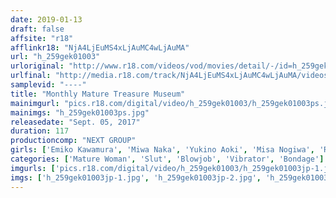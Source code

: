 ```yaml
---
date: 2019-01-13
draft: false
affsite: "r18"
afflinkr18: "NjA4LjEuMS4xLjAuMC4wLjAuMA"
url: "h_259gek01003"
urloriginal: "http://www.r18.com/videos/vod/movies/detail/-/id=h_259gek01003"
urlfinal: "http://media.r18.com/track/NjA4LjEuMS4xLjAuMC4wLjAuMA/videos/vod/movies/detail/-/id=h_259gek01003"
samplevid: "----"
title: "Monthly Mature Treasure Museum"
mainimgurl: "pics.r18.com/digital/video/h_259gek01003/h_259gek01003ps.jpg"
mainimgs: "h_259gek01003ps.jpg"
releasedate: "Sept. 05, 2017"
duration: 117
productioncomp: "NEXT GROUP"
girls: ['Emiko Kawamura', 'Miwa Naka', 'Yukino Aoki', 'Misa Nogiwa', 'Rie Mihashi', 'Tomomi Soma', 'Teresa Oshima']
categories: ['Mature Woman', 'Slut', 'Blowjob', 'Vibrator', 'Bondage']
imgurls: ['pics.r18.com/digital/video/h_259gek01003/h_259gek01003jp-1.jpg', 'pics.r18.com/digital/video/h_259gek01003/h_259gek01003jp-2.jpg', 'pics.r18.com/digital/video/h_259gek01003/h_259gek01003jp-3.jpg', 'pics.r18.com/digital/video/h_259gek01003/h_259gek01003jp-4.jpg', 'pics.r18.com/digital/video/h_259gek01003/h_259gek01003jp-5.jpg', 'pics.r18.com/digital/video/h_259gek01003/h_259gek01003jp-6.jpg', 'pics.r18.com/digital/video/h_259gek01003/h_259gek01003jp-7.jpg', 'pics.r18.com/digital/video/h_259gek01003/h_259gek01003jp-8.jpg', 'pics.r18.com/digital/video/h_259gek01003/h_259gek01003jp-9.jpg', 'pics.r18.com/digital/video/h_259gek01003/h_259gek01003jp-10.jpg', 'pics.r18.com/digital/video/h_259gek01003/h_259gek01003jp-11.jpg', 'pics.r18.com/digital/video/h_259gek01003/h_259gek01003jp-12.jpg', 'pics.r18.com/digital/video/h_259gek01003/h_259gek01003jp-13.jpg', 'pics.r18.com/digital/video/h_259gek01003/h_259gek01003jp-14.jpg', 'pics.r18.com/digital/video/h_259gek01003/h_259gek01003jp-15.jpg', 'pics.r18.com/digital/video/h_259gek01003/h_259gek01003jp-16.jpg', 'pics.r18.com/digital/video/h_259gek01003/h_259gek01003jp-17.jpg', 'pics.r18.com/digital/video/h_259gek01003/h_259gek01003jp-18.jpg', 'pics.r18.com/digital/video/h_259gek01003/h_259gek01003jp-19.jpg', 'pics.r18.com/digital/video/h_259gek01003/h_259gek01003jp-20.jpg']
imgs: ['h_259gek01003jp-1.jpg', 'h_259gek01003jp-2.jpg', 'h_259gek01003jp-3.jpg', 'h_259gek01003jp-4.jpg', 'h_259gek01003jp-5.jpg', 'h_259gek01003jp-6.jpg', 'h_259gek01003jp-7.jpg', 'h_259gek01003jp-8.jpg', 'h_259gek01003jp-9.jpg', 'h_259gek01003jp-10.jpg', 'h_259gek01003jp-11.jpg', 'h_259gek01003jp-12.jpg', 'h_259gek01003jp-13.jpg', 'h_259gek01003jp-14.jpg', 'h_259gek01003jp-15.jpg', 'h_259gek01003jp-16.jpg', 'h_259gek01003jp-17.jpg', 'h_259gek01003jp-18.jpg', 'h_259gek01003jp-19.jpg', 'h_259gek01003jp-20.jpg']
---
```

